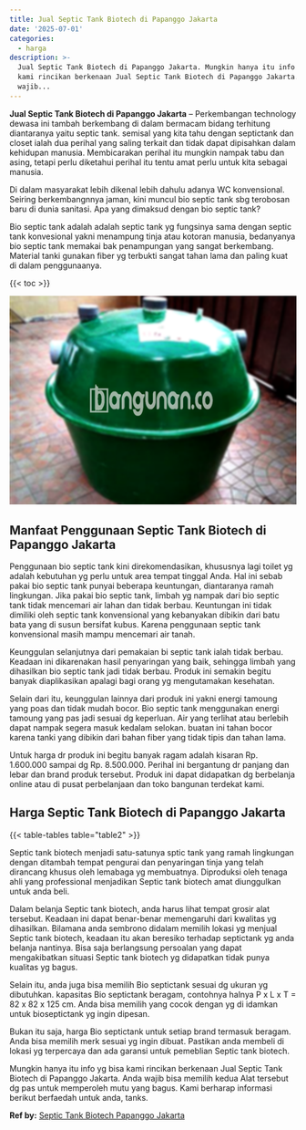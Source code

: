```yaml
---
title: Jual Septic Tank Biotech di Papanggo Jakarta
date: '2025-07-01'
categories:
  - harga
description: >-
  Jual Septic Tank Biotech di Papanggo Jakarta. Mungkin hanya itu info yg bisa
  kami rincikan berkenaan Jual Septic Tank Biotech di Papanggo Jakarta. Anda
  wajib...
---
```


**Jual Septic Tank Biotech di Papanggo Jakarta** – Perkembangan technology dewasa ini tambah berkembang di dalam bermacam bidang terhitung diantaranya yaitu septic tank. semisal yang kita tahu dengan septictank dan closet ialah dua perihal yang saling terkait dan tidak dapat dipisahkan dalam kehidupan manusia. Membicarakan perihal itu mungkin nampak tabu dan asing, tetapi perlu diketahui perihal itu tentu amat perlu untuk kita sebagai manusia.

Di dalam masyarakat lebih dikenal lebih dahulu adanya WC konvensional. Seiring berkembangnnya jaman, kini muncul bio septic tank sbg terobosan baru di dunia sanitasi. Apa yang dimaksud dengan bio septic tank?

Bio septic tank adalah adalah septic tank yg fungsinya sama dengan septic tank konvesional yakni menampung tinja atau kotoran manusia, bedanyanya bio septic tank memakai bak penampungan yang sangat berkembang. Material tanki gunakan fiber yg terbukti sangat tahan lama dan paling kuat di dalam penggunaanya.

{{< toc >}}

![Jual Septic Tank Biotech di Papanggo Jakarta](/images/jual-bio-septictank-11.png)

## Manfaat Penggunaan Septic Tank Biotech di Papanggo Jakarta

Penggunaan bio septic tank kini direkomendasikan, khususnya lagi toilet yg adalah kebutuhan yg perlu untuk area tempat tinggal Anda. Hal ini sebab pakai bio septic tank punyai beberapa keuntungan, diantaranya ramah lingkungan. Jika pakai bio septic tank, limbah yg nampak dari bio septic tank tidak mencemari air lahan dan tidak berbau. Keuntungan ini tidak dimiliki oleh septic tank konvensional yang kebanyakan dibikin dari batu bata yang di susun bersifat kubus. Karena penggunaan septic tank konvensional masih mampu mencemari air tanah.

Keunggulan selanjutnya dari pemakaian bi septic tank ialah tidak berbau. Keadaan ini dikarenakan hasil penyaringan yang baik, sehingga limbah yang dihasilkan bio septic tank jadi tidak berbau. Produk ini semakin begitu banyak diaplikasikan apalagi bagi orang yg mengutamakan kesehatan.

Selain dari itu, keunggulan lainnya dari produk ini yakni energi tamoung yang poas dan tidak mudah bocor. Bio septic tank menggunakan energi tamoung yang pas jadi sesuai dg keperluan. Air yang terlihat atau berlebih dapat nampak segera masuk kedalam selokan. buatan ini tahan bocor karena tanki yang dibikin dari bahan fiber yang tidak tipis dan tahan lama.

Untuk harga dr produk ini begitu banyak ragam adalah kisaran Rp. 1.600.000 sampai dg Rp. 8.500.000. Perihal ini bergantung dr panjang dan lebar dan brand produk tersebut. Produk ini dapat didapatkan dg berbelanja online atau di pusat perbelanjaan dan toko bangunan terdekat kami.

## Harga Septic Tank Biotech di Papanggo Jakarta

{{< table-tables table="table2" >}}

Septic tank biotech menjadi satu-satunya sptic tank yang ramah lingkungan dengan ditambah tempat pengurai dan penyaringan tinja yang telah dirancang khusus oleh lemabaga yg membuatnya. Diproduksi oleh tenaga ahli yang professional menjadikan Septic tank biotech amat diunggulkan untuk anda beli.

Dalam belanja Septic tank biotech, anda harus lihat tempat grosir alat tersebut. Keadaan ini dapat benar-benar memengaruhi dari kwalitas yg dihasilkan. Bilamana anda sembrono didalam memilih lokasi yg menjual Septic tank biotech, keadaan itu akan beresiko terhadap septictank yg anda belanja nantinya. Bisa saja berlangsung persoalan yang dapat mengakibatkan situasi Septic tank biotech yg didapatkan tidak punya kualitas yg bagus.

Selain itu, anda juga bisa memilih Bio septictank sesuai dg ukuran yg dibutuhkan. kapasitas Bio septictank beragam, contohnya halnya P x L x T = 82 x 82 x 125 cm. Anda bisa memilih yang cocok dengan yg di idamkan untuk bioseptictank yg ingin dipesan.

Bukan itu saja, harga Bio septictank untuk setiap brand termasuk beragam. Anda bisa memilih merk sesuai yg ingin dibuat. Pastikan anda membeli di lokasi yg terpercaya dan ada garansi untuk pemeblian Septic tank biotech.

Mungkin hanya itu info yg bisa kami rincikan berkenaan Jual Septic Tank Biotech di Papanggo Jakarta. Anda wajib bisa memilih kedua Alat tersebut dg pas untuk memperoleh mutu yang bagus. Kami berharap informasi berikut berfaedah untuk anda, tanks.

**Ref by:** [Septic Tank Biotech Papanggo Jakarta](https://id.wikipedia.org/wiki/Septic)
